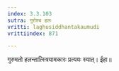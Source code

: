 ```yaml
---
index: 3.3.103
sutra: गुरोश्च हलः
vritti: laghusiddhantakaumudi
vrittiindex: 871

---
```

गुरुमतो हलन्तात्स्त्रियामकारः प्रत्ययः स्यात्। ईहा॥